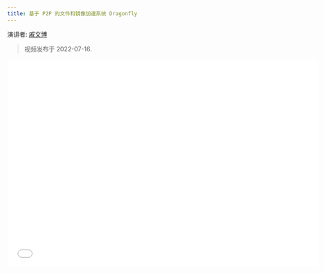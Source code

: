 ```yaml
---
title: 基于 P2P 的文件和镜像加速系统 Dragonfly
---
```


演讲者: [戚文博](https://github.com/gaius-qi)

> 视频发布于 2022-07-16.

<!-- markdownlint-disable -->

<iframe src="//player.bilibili.com/player.html?aid=728463045&bvid=BV12S4y1J7LG&cid=774155898&page=1" scrolling="no"  frameborder="no" framespacing="0" allowfullscreen="true" height="480" width="720"> </iframe>

<!-- markdownlint-restore -->
